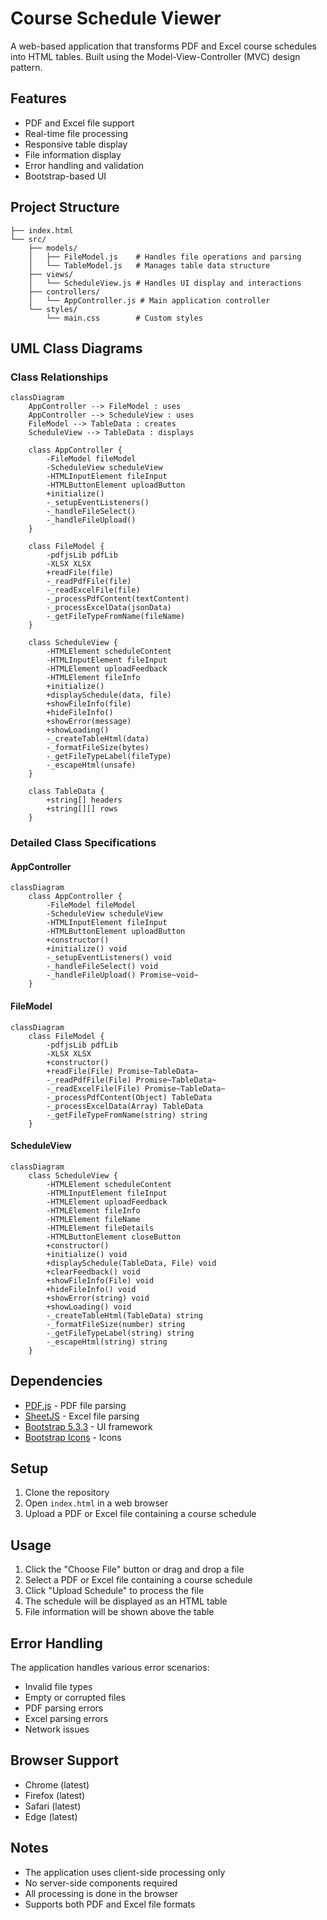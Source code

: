 # Course Schedule Viewer

A web-based application that transforms PDF and Excel course schedules into HTML tables. Built using the Model-View-Controller (MVC) design pattern.

## Features

- PDF and Excel file support
- Real-time file processing
- Responsive table display
- File information display
- Error handling and validation
- Bootstrap-based UI

## Project Structure

```
├── index.html
└── src/
    ├── models/
    │   ├── FileModel.js    # Handles file operations and parsing
    │   └── TableModel.js   # Manages table data structure
    ├── views/
    │   └── ScheduleView.js # Handles UI display and interactions
    ├── controllers/
    │   └── AppController.js # Main application controller
    └── styles/
        └── main.css        # Custom styles
```

## UML Class Diagrams

### Class Relationships

```mermaid
classDiagram
    AppController --> FileModel : uses
    AppController --> ScheduleView : uses
    FileModel --> TableData : creates
    ScheduleView --> TableData : displays

    class AppController {
        -FileModel fileModel
        -ScheduleView scheduleView
        -HTMLInputElement fileInput
        -HTMLButtonElement uploadButton
        +initialize()
        -_setupEventListeners()
        -_handleFileSelect()
        -_handleFileUpload()
    }

    class FileModel {
        -pdfjsLib pdfLib
        -XLSX XLSX
        +readFile(file)
        -_readPdfFile(file)
        -_readExcelFile(file)
        -_processPdfContent(textContent)
        -_processExcelData(jsonData)
        -_getFileTypeFromName(fileName)
    }

    class ScheduleView {
        -HTMLElement scheduleContent
        -HTMLInputElement fileInput
        -HTMLElement uploadFeedback
        -HTMLElement fileInfo
        +initialize()
        +displaySchedule(data, file)
        +showFileInfo(file)
        +hideFileInfo()
        +showError(message)
        +showLoading()
        -_createTableHtml(data)
        -_formatFileSize(bytes)
        -_getFileTypeLabel(fileType)
        -_escapeHtml(unsafe)
    }

    class TableData {
        +string[] headers
        +string[][] rows
    }
```

### Detailed Class Specifications

#### AppController

```mermaid
classDiagram
    class AppController {
        -FileModel fileModel
        -ScheduleView scheduleView
        -HTMLInputElement fileInput
        -HTMLButtonElement uploadButton
        +constructor()
        +initialize() void
        -_setupEventListeners() void
        -_handleFileSelect() void
        -_handleFileUpload() Promise~void~
    }
```

#### FileModel

```mermaid
classDiagram
    class FileModel {
        -pdfjsLib pdfLib
        -XLSX XLSX
        +constructor()
        +readFile(File) Promise~TableData~
        -_readPdfFile(File) Promise~TableData~
        -_readExcelFile(File) Promise~TableData~
        -_processPdfContent(Object) TableData
        -_processExcelData(Array) TableData
        -_getFileTypeFromName(string) string
    }
```

#### ScheduleView

```mermaid
classDiagram
    class ScheduleView {
        -HTMLElement scheduleContent
        -HTMLInputElement fileInput
        -HTMLElement uploadFeedback
        -HTMLElement fileInfo
        -HTMLElement fileName
        -HTMLElement fileDetails
        -HTMLButtonElement closeButton
        +constructor()
        +initialize() void
        +displaySchedule(TableData, File) void
        +clearFeedback() void
        +showFileInfo(File) void
        +hideFileInfo() void
        +showError(string) void
        +showLoading() void
        -_createTableHtml(TableData) string
        -_formatFileSize(number) string
        -_getFileTypeLabel(string) string
        -_escapeHtml(string) string
    }
```

## Dependencies

- [PDF.js](https://mozilla.github.io/pdf.js/) - PDF file parsing
- [SheetJS](https://sheetjs.com/) - Excel file parsing
- [Bootstrap 5.3.3](https://getbootstrap.com/) - UI framework
- [Bootstrap Icons](https://icons.getbootstrap.com/) - Icons

## Setup

1. Clone the repository
2. Open `index.html` in a web browser
3. Upload a PDF or Excel file containing a course schedule

## Usage

1. Click the "Choose File" button or drag and drop a file
2. Select a PDF or Excel file containing a course schedule
3. Click "Upload Schedule" to process the file
4. The schedule will be displayed as an HTML table
5. File information will be shown above the table

## Error Handling

The application handles various error scenarios:

- Invalid file types
- Empty or corrupted files
- PDF parsing errors
- Excel parsing errors
- Network issues

## Browser Support

- Chrome (latest)
- Firefox (latest)
- Safari (latest)
- Edge (latest)

## Notes

- The application uses client-side processing only
- No server-side components required
- All processing is done in the browser
- Supports both PDF and Excel file formats
